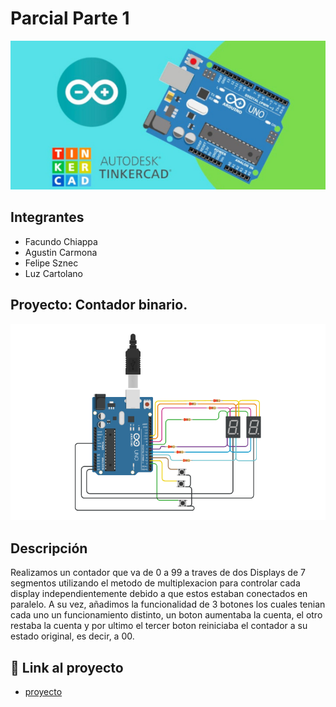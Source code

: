 # Parcial Parte 1 
![Tinkercad](./img/ArduinoTinkercad.jpg)


## Integrantes 
- Facundo Chiappa
- Agustin Carmona
- Felipe Sznec
- Luz Cartolano


## Proyecto: Contador binario.
![Tinkercad](./img/Imagen-Circuito.png)


## Descripción
Realizamos un contador que va de 0 a 99 a traves de dos Displays de 7 segmentos 
utilizando el metodo de multiplexacion para controlar cada display independientemente
debido a que estos estaban conectados en paralelo. A su vez, añadimos la funcionalidad
de 3 botones los cuales tenian cada uno un funcionamiento distinto, un boton aumentaba
la cuenta, el otro restaba la cuenta y por ultimo el tercer boton reiniciaba el contador 
a su estado original, es decir, a 00.

## :robot: Link al proyecto
- [proyecto](https://www.tinkercad.com/things/iyHLEff0hUF)


